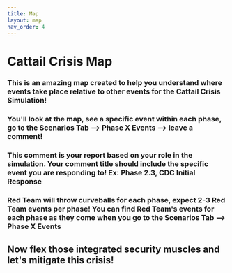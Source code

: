 ```yaml
---
title: Map
layout: map
nav_order: 4
---
```


# Cattail Crisis Map

### This is an amazing map created to help you understand where events take place relative to other events for the **Cattail Crisis Simulation**!


### You'll look at the map, see a specific event within each phase, go to the Scenarios Tab --> Phase X Events --> leave a comment! 


### This comment is your report based on your role in the simulation. Your comment title should include the **specific event** you are responding to! Ex: Phase 2.3, CDC Initial Response 
 

### Red Team will throw curveballs for each phase, expect 2-3 Red Team events per phase! You can find Red Team's events for each phase as they come when you go to the Scenarios Tab --> Phase X Events


## Now flex those integrated security muscles and **let's mitigate this crisis**! 

